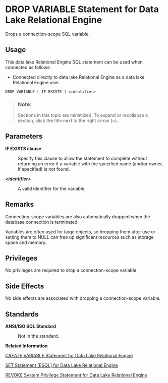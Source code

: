 <!-- loio816f992f6ce2101481feec3e31a965ef -->

# DROP VARIABLE Statement for Data Lake Relational Engine

Drops a connection-scope SQL variable.



<a name="loio816f992f6ce2101481feec3e31a965ef__section_ovp_dvr_znb"/>

## Usage

This data lake Relational Engine SQL statement can be used when connected as follows:

-   Connected directly to data lake Relational Engine as a data lake Relational Engine user.



```
DROP VARIABLE [ IF EXISTS ] <identifier>
```



> ### Note:  
> Sections in this topic are minimized. To expand or recollapse a section, click the title next to the right arrow \(*\>*\).



## Parameters


<dl class="glossary">
<dt><b>

IF EXISTS clause

</b></dt>
<dd>

Specify this clause to allow the statement to complete without returning an error if a variable with the specified name \(and/or owner, if specified\) is not found.



</dd><dt><b>

*<identifier\>* 

</b></dt>
<dd>

A valid identifier for the variable.



</dd>
</dl>



## Remarks

Connection-scope variables are also automatically dropped when the database connection is terminated.

Variables are often used for large objects, so dropping them after use or setting them to NULL can free up significant resources such as storage space and memory.



<a name="loio816f992f6ce2101481feec3e31a965ef__section_ptj_nby_m2b"/>

## Privileges

No privileges are required to drop a connection-scope variable.



## Side Effects

No side effects are associated with dropping a connection-scope variable.



## Standards


<dl>
<dt><b>

ANSI/ISO SQL Standard

</b></dt>
<dd>

Not in the standard.



</dd>
</dl>

**Related Information**  


[CREATE VARIABLE Statement for Data Lake Relational Engine](create-variable-statement-for-data-lake-relational-engine-a619d63.md "Creates data type or a connection- or database-scope variable.")

[SET Statement \[ESQL\] for Data Lake Relational Engine](set-statement-esql-for-data-lake-relational-engine-a62516a.md "Assigns a value to a SQL variable.")

[REVOKE System Privilege Statement for Data Lake Relational Engine](revoke-system-privilege-statement-for-data-lake-relational-engine-a3eadda.md "Removes specific system privileges from specific users and the right to administer the privilege.")

